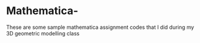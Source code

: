 # Mathematica-
These are some sample mathematica assignment codes that I did during my 3D geometric modelling class
